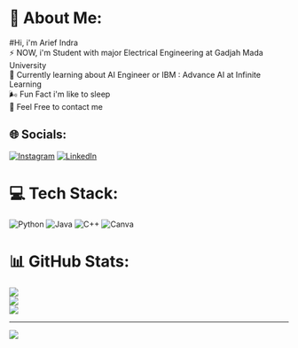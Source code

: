 # 💫 About Me:
#Hi, i'm Arief Indra<br>⚡ NOW, i'm Student with major Electrical Engineering at Gadjah Mada University<br>💭 Currently learning about AI Engineer or IBM : Advance AI at Infinite Learning<br>🌬️ Fun Fact i'm like to sleep<br>🤡 Feel Free to contact me


## 🌐 Socials:
[![Instagram](https://img.shields.io/badge/Instagram-%23E4405F.svg?logo=Instagram&logoColor=white)](https://instagram.com/artkey___) [![LinkedIn](https://img.shields.io/badge/LinkedIn-%230077B5.svg?logo=linkedin&logoColor=white)](https://linkedin.com/in/arief-indra-kusuma) 

# 💻 Tech Stack:
![Python](https://img.shields.io/badge/python-3670A0?style=for-the-badge&logo=python&logoColor=ffdd54) ![Java](https://img.shields.io/badge/java-%23ED8B00.svg?style=for-the-badge&logo=openjdk&logoColor=white) ![C++](https://img.shields.io/badge/c++-%2300599C.svg?style=for-the-badge&logo=c%2B%2B&logoColor=white) ![Canva](https://img.shields.io/badge/Canva-%2300C4CC.svg?style=for-the-badge&logo=Canva&logoColor=white)
# 📊 GitHub Stats:
![](https://github-readme-stats.vercel.app/api?username=arima35&theme=dark&hide_border=false&include_all_commits=false&count_private=false)<br/>
![](https://github-readme-streak-stats.herokuapp.com/?user=arima35&theme=dark&hide_border=false)<br/>
![](https://github-readme-stats.vercel.app/api/top-langs/?username=arima35&theme=dark&hide_border=false&include_all_commits=false&count_private=false&layout=compact)

---
[![](https://visitcount.itsvg.in/api?id=arrfff&icon=0&color=13)](https://visitcount.itsvg.in)

<!-- Proudly created with GPRM ( https://gprm.itsvg.in ) -->
